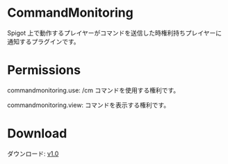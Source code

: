 # CommandMonitoring
Spigot 上で動作するプレイヤーがコマンドを送信した時権利持ちプレイヤーに通知するプラグインです。


# Permissions
commandmonitoring.use: /cm コマンドを使用する権利です。

commandmonitoring.view: コマンドを表示する権利です。


# Download
ダウンロード: <a href="https://goo.gl/WRE7Xh">v1.0<a/>
